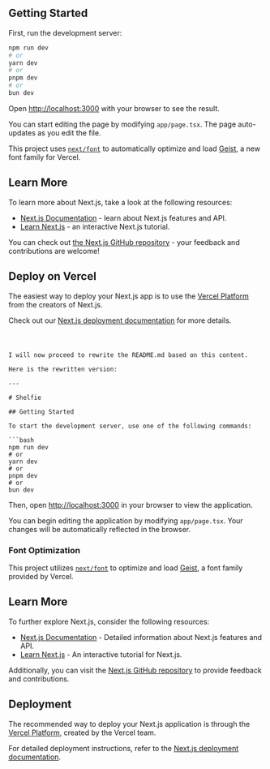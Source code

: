 ## Getting Started

First, run the development server:

```bash
npm run dev
# or
yarn dev
# or
pnpm dev
# or
bun dev
```

Open [http://localhost:3000](http://localhost:3000) with your browser to see the result.

You can start editing the page by modifying `app/page.tsx`. The page auto-updates as you edit the file.

This project uses [`next/font`](https://nextjs.org/docs/app/building-your-application/optimizing/fonts) to automatically optimize and load [Geist](https://vercel.com/font), a new font family for Vercel.

## Learn More

To learn more about Next.js, take a look at the following resources:

- [Next.js Documentation](https://nextjs.org/docs) - learn about Next.js features and API.
- [Learn Next.js](https://nextjs.org/learn) - an interactive Next.js tutorial.

You can check out [the Next.js GitHub repository](https://github.com/vercel/next.js) - your feedback and contributions are welcome!

## Deploy on Vercel

The easiest way to deploy your Next.js app is to use the [Vercel Platform](https://vercel.com/new?utm_medium=default-template&filter=next.js&utm_source=create-next-app&utm_campaign=create-next-app-readme) from the creators of Next.js.

Check out our [Next.js deployment documentation](https://nextjs.org/docs/app/building-your-application/deploying) for more details.
#
```

I will now proceed to rewrite the README.md based on this content. 

Here is the rewritten version:

---

# Shelfie

## Getting Started

To start the development server, use one of the following commands:

```bash
npm run dev
# or
yarn dev
# or
pnpm dev
# or
bun dev
```

Then, open [http://localhost:3000](http://localhost:3000) in your browser to view the application.

You can begin editing the application by modifying `app/page.tsx`. Your changes will be automatically reflected in the browser.

### Font Optimization

This project utilizes [`next/font`](https://nextjs.org/docs/app/building-your-application/optimizing/fonts) to optimize and load [Geist](https://vercel.com/font), a font family provided by Vercel.

## Learn More

To further explore Next.js, consider the following resources:

- [Next.js Documentation](https://nextjs.org/docs) - Detailed information about Next.js features and API.
- [Learn Next.js](https://nextjs.org/learn) - An interactive tutorial for Next.js.

Additionally, you can visit the [Next.js GitHub repository](https://github.com/vercel/next.js) to provide feedback and contributions.

## Deployment

The recommended way to deploy your Next.js application is through the [Vercel Platform](https://vercel.com/new?utm_medium=default-template&filter=next.js&utm_source=create-next-app&utm_campaign=create-next-app-readme), created by the Vercel team.

For detailed deployment instructions, refer to the [Next.js deployment documentation](https://nextjs.org/docs/app/building-your-application/deploying).

